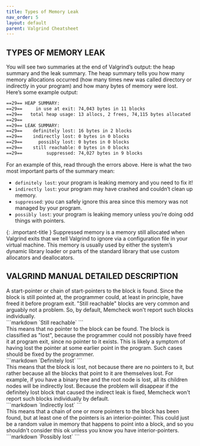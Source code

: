 ```yaml
---
title: Types of Memory Leak
nav_order: 5
layout: default
parent: Valgrind Cheatsheet
---
```


## **TYPES OF MEMORY LEAK**

You will see two summaries at the end of Valgrind’s output: the heap summary and the leak summary. The heap summary tells you how many memory allocations occurred (how many times new was called directory or indirectly in your program) and how many bytes of memory were lost. Here’s some example output:

```bash
==29== HEAP SUMMARY:
==29==     in use at exit: 74,043 bytes in 11 blocks
==29==   total heap usage: 13 allocs, 2 frees, 74,115 bytes allocated
==29==
==29== LEAK SUMMARY:
==29==    definitely lost: 16 bytes in 2 blocks
==29==    indirectly lost: 0 bytes in 0 blocks
==29==      possibly lost: 0 bytes in 0 blocks
==29==    still reachable: 0 bytes in 0 blocks
==29==         suppressed: 74,027 bytes in 9 blocks
```

For an example of this, read through the errors above. Here is what the two most important parts of the summary mean:
- `definitely lost`: your program is leaking memory and you need to fix it!
- `indirectly lost`: your program may have crashed and couldn’t clean up memory.
- `suppressed`: you can safely ignore this area since this memory was not managed by your program.
- `possibly lost`: your program is leaking memory unless you’re doing odd things with pointers.

{: .important-title }
Suppressed memory is a memory still allocated when Valgrind exits that we tell Valgrind to ignore via a configuration file in your virtual machine. This memory is usually used by either the system’s dynamic library loader or parts of the standard library that use custom allocators and deallocators.

## **VALGRIND MANUAL DETAILED DESCRIPTION**

<div class="code-example" markdown="1">
A start-pointer or chain of start-pointers to the block is found. Since the block is still pointed at, the programmer could, at least in principle, have freed it before program exit. "Still reachable" blocks are very common and arguably not a problem. So, by default, Memcheck won't report such blocks individually.
</div>
```markdown
`Still reachable`
```

<div class="code-example" markdown="1">
This means that no pointer to the block can be found. The block is classified as "lost", because the programmer could not possibly have freed it at program exit, since no pointer to it exists. This is likely a symptom of having lost the pointer at some earlier point in the program. Such cases should be fixed by the programmer.
</div>
```markdown
`Definitely lost`
```

<div class="code-example" markdown="1">
This means that the block is lost, not because there are no pointers to it, but rather because all the blocks that point to it are themselves lost. For example, if you have a binary tree and the root node is lost, all its children nodes will be indirectly lost. Because the problem will disappear if the definitely lost block that caused the indirect leak is fixed, Memcheck won't report such blocks individually by default.
</div>
```markdown
`Indirectly lost`
```

<div class="code-example" markdown="1">
This means that a chain of one or more pointers to the block has been found, but at least one of the pointers is an interior-pointer. This could just be a random value in memory that happens to point into a block, and so you shouldn't consider this ok unless you know you have interior-pointers.
</div>
```markdown
`Possibly lost`
```